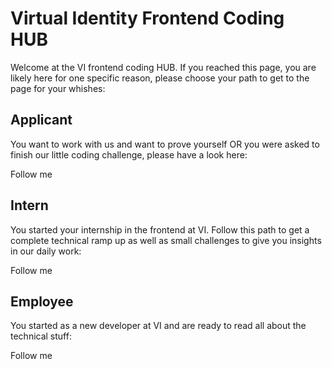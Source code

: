 # Virtual Identity Frontend Coding HUB

Welcome at the VI frontend coding HUB. If you reached this page, you are likely here for one specific reason, please choose your path to get to the page for your whishes:

## Applicant
You want to work with us and want to prove yourself OR you were asked to finish our little coding challenge, please have a look here:  
  
<vi-button href="#/applicant/">Follow me</vi-button>

## Intern
You started your internship in the frontend at VI. Follow this path to get a complete technical ramp up as well as small challenges to give you insights in our daily work:  
  
<vi-button href="#/internship/">Follow me</vi-button>

## Employee
You started as a new developer at VI and are ready to read all about the technical stuff:  
  
<vi-button href="#/employee/">Follow me</vi-button>

